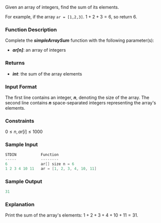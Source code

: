 Given an array of integers, find the sum of its elements.

For example, if the array `ar = [1,2,3]`. $1 + 2 + 3 = 6$, so return $6$.

### Function Description

Complete the ***simpleArraySum***  function with the following parameter(s):

- ***ar[n]***: an array of integers

### Returns

- ***int***: the sum of the array elements

### Input Format

The first line contains an integer, ***n***, denoting the size of the array.
The second line contains ***n*** space-separated integers representing the array's elements.

### Constraints

$0 \leq n,ar[i] \leq 1000$

### Sample Input

```c++
STDIN           Function
-----           --------
6               ar[] size n = 6
1 2 3 4 10 11   ar = [1, 2, 3, 4, 10, 11]
```

### Sample Output

```c++
31
```

### Explanation

Print the sum of the array's elements: $1 + 2 + 3 + 4 + 10 + 11 = 31$.